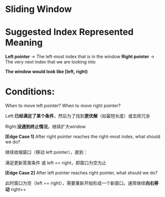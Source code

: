 Sliding Window
======

Suggested Index Represented Meaning
===
**Left pointer** -> The left-most index that is in the window
**Right pointer** -> The very next index that we are looking into

**The window would look like [left, right)**

Conditions:
===

When to move left pointer? When to move right pointer?

Left:**已经满足了某个条件**，然后为了找到**更优解**（如最短长度）或去除冗余

Right:**没遇到终止情况**，继续扩大window  


**[Edge Case 1]** After right pointer reaches the right-most index, what should we do?

继续收缩窗口（移动 left pointer），直到：

满足更新答案条件	或 left == right，即窗口为空为止  


**[Edge Case 2]** After left pointer reaches right pointer, what should we do?

此时窗口为空（left == right），需要重新开始形成一个新窗口。通常继续**向右移动** right++ 



